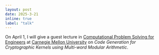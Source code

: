 ```yaml
---
layout: post
date: 2025-3-21
inline: true
label: "talk"
---
```


On April 1, I will give a guest lecture in [Computational Problem Solving for Engineers](https://courses.ece.cmu.edu/18647) at [Carnegie Mellon University](https://www.cmu.edu/) on *Code Generation for Cryptographic Kernels using Multi-word Modular Arithmetic*.